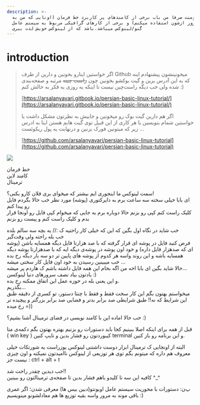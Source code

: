 ```yaml
---
description: >-
  این داکیومنت صرفا من باب برخی از کامندهای پر کاربرد خط فرمان (اونایی که من به
  مرور ازشون استفاده میکنم) و برخی از کارهای گرافیکی مربوط به سیستم عامل
  گنو/لینوکس میباشد.باشد که از لینوکس خویش لذت ببری
---
```


# introduction

> اگر خواستین اینارو بخونین و دارین از طرف Github میخونینشون پیشنهادم اینه که به این آدرس برین و گیت بوکشو بخونین چون ~~راست چینه~~ مرتبه و صفحه‌بندی شده ولی خب دیگه راست‌چین نیست تا اینکه یه روزی یه فکر به حالش کنم :)&#x20;
>
> [https://arsalanyavari.gitbook.io/persian-basic-linux-tutorial/](https://arsalanyavari.gitbook.io/persian-basic-linux-tutorial/)
>
> اگر هم دارین گیت بوک رو میخونین و جاییش به نظرتون مشکل داشت یا خواستین شمام بنویسین یا هر کاری از این قبیل توی گیت هابم هستن اینا به ادرس زیر که میتونین فورک بزنین و درنهایت یه پول ریکوئست ...
>
> [https://github.com/arsalanyavari/persian-basic-linux-tutorial](https://github.com/arsalanyavari/persian-basic-linux-tutorial)

![](https://uupload.ir/files/t4yc\_photo\_2021-02-19\_00-28-37.jpg)

خط فرمان\
کامند لاین\
ترمینال

سمت لینوکس ما اینجوری ایم بیشتر که میخوای بری فلان کارو بکنی؟!\
ای بابا خیلی سخته سه ساعت برم به دایرکتوری (پوشه) مورد نظر خب حالا بگردم فایل رو پیدا کنم\
کلیک راست کنم کپی رو بزنم حالا دوباره برم به جایی که میخوام کپی فایل رو اونجا قرار بدم و کلیک راست کنم و پیست رو بزنم

خب شاید در نگاه اول بگین که این که خیلی کار راحتیه ک :// یه بچه سه سالم بلده\
خب بله راحته ولی وقت‌گیر\
فرض کنید فایل در پوشه ای قرار گرفته که با صد هزارتا فایل دیگه همسایه باشن (پوشه ای که صدهزار فایل داره) و خود اون پوشه در پوشه‌ی دیگه ایه که با صدهزارتا پوشه دیگه همسایه باشه و این روند واسه هر کدوم از پوشه های پایین تر دو سه بار دیگه رخ بده\
خب میبینین رسیدن به خود اون فایل کار سختی میشه ...\
حالا شاید بگین ای بابا اخه من اگه بخام این همه فایل داشته باشم ک هاردم پر میشه...\
یادتون بیاد نصف سرورهای دنیا لینوکسن :)\
و این یعنی بله در حوزه عمل این اتفاق ممکنه رخ بده.\
بگذریم...\
میخواستم بهتون بگم این کار سخت فقط و فقط با چنتا دستور، تو کسری از دقیقه طبق این شرایط که نه!! طبق شرایطی صد برابر بدتر و فضایی صد برابر بزرگتر و پیچیده تر رخ میده =))

خب حالا اماده این با کامند نویسی در فضای ترمینال آشنا بشیم؟ :)

قبل از همه برای اینکه اصلا ببینیم کجا باید دستورات رو بزنیم بهتره بهتون بگم دکمه‌ی متا ( win key ) کیبوردتون رو فشار بدین و تایپ کنین terminal و این برنامه رو باز کنین.

البته از اونجایی ک ترمینال ابزار دوست داشتنی لینوکس یوزراست یه شورتکات خیلی معروف هم داره که میتونم بگم توی هر توزیعی از لینوکس ناامیدتون نمیکنه و اون چیزی نیست جز : ctrl + alt + t

خب دیدین چقدر راحت شد!!\
کافیه این سه تا کلیدو باهم فشار بدین تا صفحه‌ی ترمینالتون رو ببینین ^\_^

پ‌ن: دستورات با محوریت سیستم عامل اوبونتو(دبین بیس ها) معرفی شدن؛ اگر عمری باقی موند به مرور واسه بقیه توزیع ها هم معادلشونو مینویسیم :)
